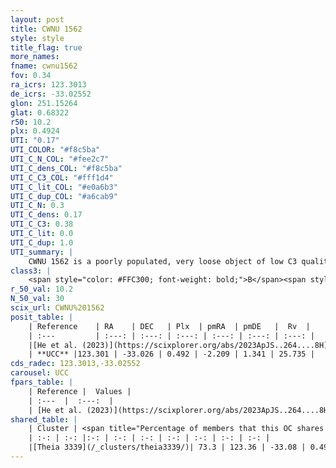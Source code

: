 ```yaml
---
layout: post
title: CWNU 1562
style: style
title_flag: true
more_names: 
fname: cwnu1562
fov: 0.34
ra_icrs: 123.3013
de_icrs: -33.02552
glon: 251.15264
glat: 0.68322
r50: 10.2
plx: 0.4924
UTI: "0.17"
UTI_COLOR: "#f8c5ba"
UTI_C_N_COL: "#fee2c7"
UTI_C_dens_COL: "#f8c5ba"
UTI_C_C3_COL: "#fff1d4"
UTI_C_lit_COL: "#e0a6b3"
UTI_C_dup_COL: "#a6cab9"
UTI_C_N: 0.3
UTI_C_dens: 0.17
UTI_C_C3: 0.38
UTI_C_lit: 0.0
UTI_C_dup: 1.0
UTI_summary: |
    CWNU 1562 is a poorly populated, very loose object of low C3 quality. It was recently reported in the literature. This object shares a significant percentage of members with a later reported entry.
class3: |
    <span style="color: #FFC300; font-weight: bold;">B</span><span style="color: red; font-weight: bold;">C</span>
r_50_val: 10.2
N_50_val: 30
scix_url: CWNU%201562
posit_table: |
    | Reference    | RA    | DEC   | Plx  | pmRA  | pmDE   |  Rv  |
    | :---         | :---: | :---: | :---: | :---: | :---: | :---: |
    |[He et al. (2023)](https://scixplorer.org/abs/2023ApJS..264....8H) | 123.31 | -33.051 | 0.49 | -2.214 | 1.341 | 24.21 |
    | **UCC** |123.301 | -33.026 | 0.492 | -2.209 | 1.341 | 25.735 | 
cds_radec: 123.3013,-33.02552
carousel: UCC
fpars_table: |
    | Reference |  Values |
    | :---  |  :---:  |
    | [He et al. (2023)](https://scixplorer.org/abs/2023ApJS..264....8H) | `A0=0.95, m-M=11.45, logAge=8.75` |
shared_table: |
    | Cluster | <span title="Percentage of members that this OC shares with the ones listed">%</span>   | RA   | DEC   | Plx   | pmRA  | pmDE  | Rv | UTI |
    | :-: | :-: |:-: | :-: | :-: | :-: | :-: | :-: | :-: |
    |[Theia 3339](/_clusters/theia3339/)| 73.3 | 123.36 | -33.08 | 0.49 | -2.2 | 1.34 | 28.85 |0.02 |
---
```

